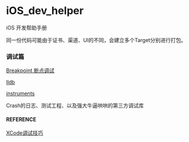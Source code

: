 # iOS_dev_helper
iOS 开发帮助手册

同一份代码可能由于证书、渠道、UI的不同，会建立多个Target分别进行打包。  



### 调试篇
[Breakpoint 断点调试](contents/debug/debug_breakpoint.md)

[lldb](contents/debug/debug_lldb.md)

[instruments](contents/debug/debug_instruments.md)

Crash的日志、测试工程、以及强大牛逼哄哄的第三方调试库

#### REFERENCE
[XCode调试技巧](https://segmentfault.com/a/1190000002941622)